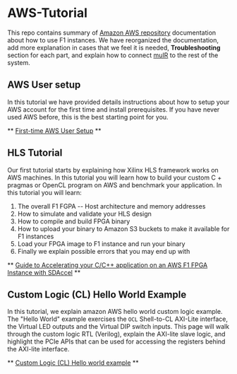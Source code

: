# AWS-Tutorial
This repo contains summary of [Amazon AWS repository](https://github.com/aws/aws-fpga) documentation about how to use F1 instances. We have reorganized the documentation, add more explanation in cases that we feel it is needed, **Troubleshooting** section for each part, and explain how to connect [muIR](https://github.com/sfu-arch/muir-sim) to the rest of the system.

## AWS User setup
In this tutorial we have provided details instructions about how to setup your AWS account for the first time and install prerequisites. If you have never used AWS before, this is the best starting point for you.

** [First-time AWS User Setup](./docs/setup_account.md) **

## HLS Tutorial
Our first tutorial starts by explaining how Xilinx HLS framework works on AWS machines. In this tutorial you will learn how to build your custom C + pragmas or OpenCL program on AWS and benchmark your application. In this tutorial you will learn:

1. The overall F1 FGPA -- Host architecture and memory addresses
2. How to simulate and validate your HLS design
3. How to compile and build FPGA binary
4. How to upload your binary to Amazon S3 buckets to make it available for F1 instances
5. Load your FPGA image to F1 instance and run your binary
6. Finally we explain possible errors that you may end up with

** [Guide to Accelerating your C/C++ application on an AWS F1 FPGA Instance with SDAccel](./docs/hls.md) **


## Custom Logic (CL) Hello World Example
In this tutorial, we explain amazon AWS hello world custom logic example. The "Hello World" example exercises the `OCL` Shell-to-CL AXI-Lite interface, the Virtual LED outputs and the Virtual DIP switch inputs. This page will walk through the custom logic RTL (Verilog), explain the AXI-lite slave logic, and highlight the PCIe APIs that can be used for accessing the registers behind the AXI-lite interface.

** [Custom Logic (CL) Hello world example](./docs/cl_hello_world.md) **
